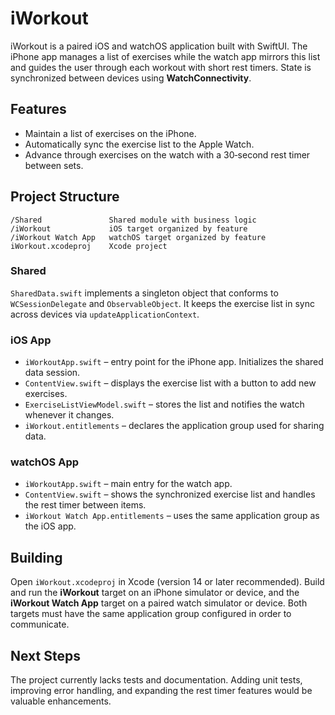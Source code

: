 # iWorkout

iWorkout is a paired iOS and watchOS application built with SwiftUI. The iPhone app manages a list of exercises while the watch app mirrors this list and guides the user through each workout with short rest timers. State is synchronized between devices using **WatchConnectivity**.

## Features

* Maintain a list of exercises on the iPhone.
* Automatically sync the exercise list to the Apple Watch.
* Advance through exercises on the watch with a 30‑second rest timer between sets.

## Project Structure

```
/Shared               Shared module with business logic
/iWorkout             iOS target organized by feature
/iWorkout Watch App   watchOS target organized by feature
iWorkout.xcodeproj    Xcode project
```

### Shared

`SharedData.swift` implements a singleton object that conforms to `WCSessionDelegate` and `ObservableObject`. It keeps the exercise list in sync across devices via `updateApplicationContext`.

### iOS App

* `iWorkoutApp.swift` – entry point for the iPhone app. Initializes the shared data session.
* `ContentView.swift` – displays the exercise list with a button to add new exercises.
* `ExerciseListViewModel.swift` – stores the list and notifies the watch whenever it changes.
* `iWorkout.entitlements` – declares the application group used for sharing data.

### watchOS App

* `iWorkoutApp.swift` – main entry for the watch app.
* `ContentView.swift` – shows the synchronized exercise list and handles the rest timer between items.
* `iWorkout Watch App.entitlements` – uses the same application group as the iOS app.

## Building

Open `iWorkout.xcodeproj` in Xcode (version 14 or later recommended). Build and run the **iWorkout** target on an iPhone simulator or device, and the **iWorkout Watch App** target on a paired watch simulator or device. Both targets must have the same application group configured in order to communicate.

## Next Steps

The project currently lacks tests and documentation. Adding unit tests, improving error handling, and expanding the rest timer features would be valuable enhancements.

